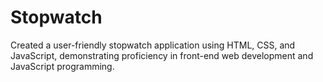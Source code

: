 # Stopwatch
Created a user-friendly stopwatch application using HTML, CSS, and JavaScript, demonstrating proficiency in front-end web development and JavaScript programming.
